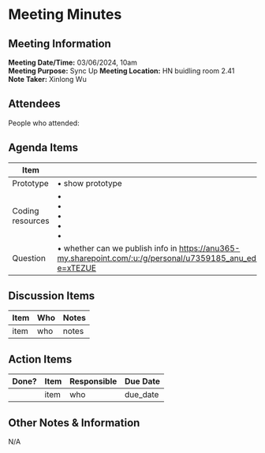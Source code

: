 # Meeting Minutes
## Meeting Information
**Meeting Date/Time:** 03/06/2024, 10am  
**Meeting Purpose:** Sync Up 
**Meeting Location:** HN buidling room 2.41  
**Note Taker:** Xinlong Wu  

## Attendees
People who attended:

## Agenda Items

Item | Description
---- | ----
Prototype | • show prototype 
Coding resources | • <br>• <br>• <br>• <br>• 
Question | • whether can we publish info in https://anu365-my.sharepoint.com/:u:/g/personal/u7359185_anu_edu_au/EZ1w6TBPj8xPlo0xejd6GP4BhW5VlYw6T8aH5CsvWmLiDQ?e=xTEZUE

## Discussion Items
Item | Who | Notes |
---- | ---- | ---- |
item | who | notes |


## Action Items
| Done? | Item | Responsible | Due Date |
| ---- | ---- | ---- | ---- |
| | item | who | due_date |

## Other Notes & Information
N/A
